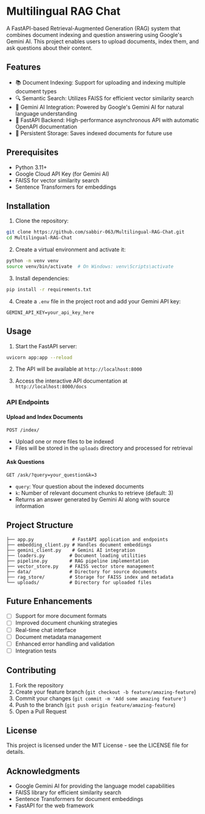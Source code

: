 # Multilingual RAG Chat

A FastAPI-based Retrieval-Augmented Generation (RAG) system that combines document indexing and question answering using Google's Gemini AI. This project enables users to upload documents, index them, and ask questions about their content.

## Features

- 📚 Document Indexing: Support for uploading and indexing multiple document types
- 🔍 Semantic Search: Utilizes FAISS for efficient vector similarity search
- 🤖 Gemini AI Integration: Powered by Google's Gemini AI for natural language understanding
- 🚀 FastAPI Backend: High-performance asynchronous API with automatic OpenAPI documentation
- 💾 Persistent Storage: Saves indexed documents for future use

## Prerequisites

- Python 3.11+
- Google Cloud API Key (for Gemini AI)
- FAISS for vector similarity search
- Sentence Transformers for embeddings

## Installation

1. Clone the repository:
```bash
git clone https://github.com/sabbir-063/Multilingual-RAG-Chat.git
cd Multilingual-RAG-Chat
```

2. Create a virtual environment and activate it:
```bash
python -m venv venv
source venv/bin/activate  # On Windows: venv\Scripts\activate
```

3. Install dependencies:
```bash
pip install -r requirements.txt
```

4. Create a `.env` file in the project root and add your Gemini API key:
```env
GEMINI_API_KEY=your_api_key_here
```

## Usage

1. Start the FastAPI server:
```bash
uvicorn app:app --reload
```

2. The API will be available at `http://localhost:8000`

3. Access the interactive API documentation at `http://localhost:8000/docs`

### API Endpoints

#### Upload and Index Documents
```http
POST /index/
```
- Upload one or more files to be indexed
- Files will be stored in the `uploads` directory and processed for retrieval

#### Ask Questions
```http
GET /ask/?query=your_question&k=3
```
- `query`: Your question about the indexed documents
- `k`: Number of relevant document chunks to retrieve (default: 3)
- Returns an answer generated by Gemini AI along with source information

## Project Structure

```
├── app.py              # FastAPI application and endpoints
├── embedding_client.py # Handles document embeddings
├── gemini_client.py    # Gemini AI integration
├── loaders.py         # Document loading utilities
├── pipeline.py        # RAG pipeline implementation
├── vector_store.py    # FAISS vector store management
├── data/              # Directory for source documents
├── rag_store/         # Storage for FAISS index and metadata
└── uploads/           # Directory for uploaded files
```

## Future Enhancements

- [ ] Support for more document formats
- [ ] Improved document chunking strategies
- [ ] Real-time chat interface
- [ ] Document metadata management
- [ ] Enhanced error handling and validation
- [ ] Integration tests

## Contributing

1. Fork the repository
2. Create your feature branch (`git checkout -b feature/amazing-feature`)
3. Commit your changes (`git commit -m 'Add some amazing feature'`)
4. Push to the branch (`git push origin feature/amazing-feature`)
5. Open a Pull Request

## License

This project is licensed under the MIT License - see the LICENSE file for details.

## Acknowledgments

- Google Gemini AI for providing the language model capabilities
- FAISS library for efficient similarity search
- Sentence Transformers for document embeddings
- FastAPI for the web framework
